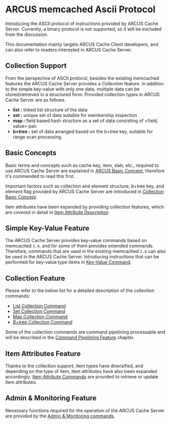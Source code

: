 # ARCUS memcached Ascii Protocol

Introducing the ASCII protocol of instructions provided by ARCUS Cache Server.
Currently, a binary protocol is not supported, so it will be excluded from the discussion.

This documentation mainly targets ARCUS Cache Client developers, and can also refer to readers interested in ARCUS Cache Server.

## Collection Support

From the perspective of ASCII protocol, besides the existing memcached features the 
ARCUS Cache Server provides a *Collection* feature. In addition to the simple key-value with only one data.
multiple data can be stored/retrieved in a structured form. 
Provided collection types in ARCUS Cache Server are as follows.

- **list :** linked list structure of the data
- **set :** unique set of data suitable for membership inspection
- **map :** field based hash structure as a set of data consisting of <field, value> pair.
- **b+tree :** set of data arranged based on the b+tree key, suitable for range scan processing.

## Basic Concepts

Basic terms and concepts such as cache key, item, slab, etc., required to use ARCUS Cache Server are explained in 
[ARCUS Basic Concept](ch01-arcus-basic-concept-en.md), therefore it's commended to read this first.

Important factors such as collection and element structure, b+tree key, and element flag provided by
ARCUS Cache Server are introduced in [Collection Basic Concept](ch02-collection-items-en.md).

Item attributes have been expanded by providing collection features, which are covered in detail in 
[Item Attribute Description](ch03-item-attributes-en.md)

## Simple Key-Value Feature

The ARCUS Cache Server provides key-value commands based on memcached `1.4`, and for some of them provides extended commands.
Therefore, commands that are used in the existing memcached `1.4` can also be used in the ARCUS Cache Server.
Introducing instructions that can be performed for key-value type items in [Key-Value Command](ch04-command-key-value-en.md).

## Collection Feature

Please refer to the below list for a detailed description of the collection commands:

- [List Collection Command](ch05-command-list-collection-en.md)
- [Set Collection Command](ch06-command-set-collection-en.md)
- [Map Collection Command](ch07-command-map-collection-en.md)
- [B+tree Collection Command](ch08-command-btree-collection-en.md)

Some of the collection commands are command pipelining processable and will be described in the
[Command Pipelining Feature](ch09-command-pipelining-en.md) chapter.

## Item Attributes Feature

Thanks to the collection support, item types have diversified, and depending on the type of item,
item attributes have also been expanded accordingly.
[Item Attribute Commands](ch10-command-item-attribute-en.md) are provided to retrieve or update item attributes.


## Admin & Monitoring Feature

Necessary functions required for the operation of the ARCUS Cache Server are provided by the 
[Admin & Monitoring commands](ch11-command-administration-en.md).










